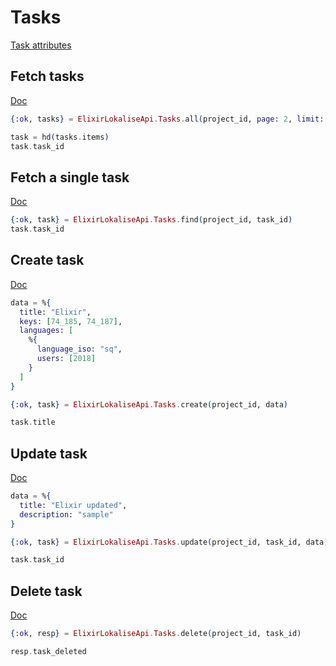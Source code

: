 # Tasks

[Task attributes](https://app.lokalise.com/api2docs/curl/#resource-tasks)

## Fetch tasks

[Doc](https://app.lokalise.com/api2docs/curl/#transition-list-all-tasks-get)

```elixir
{:ok, tasks} = ElixirLokaliseApi.Tasks.all(project_id, page: 2, limit: 1, filter_statuses: "completed")

task = hd(tasks.items)
task.task_id
```

## Fetch a single task

[Doc](https://app.lokalise.com/api2docs/curl/#transition-retrieve-a-task-get)

```elixir
{:ok, task} = ElixirLokaliseApi.Tasks.find(project_id, task_id)
task.task_id
```

## Create task

[Doc](https://app.lokalise.com/api2docs/curl/#transition-create-a-task-post)

```elixir
data = %{
  title: "Elixir",
  keys: [74_185, 74_187],
  languages: [
    %{
      language_iso: "sq",
      users: [2018]
    }
  ]
}

{:ok, task} = ElixirLokaliseApi.Tasks.create(project_id, data)

task.title
```

## Update task

[Doc](https://app.lokalise.com/api2docs/curl/#transition-update-a-task-put)

```elixir
data = %{
  title: "Elixir updated",
  description: "sample"
}

{:ok, task} = ElixirLokaliseApi.Tasks.update(project_id, task_id, data)

task.task_id
```

## Delete task

[Doc](https://app.lokalise.com/api2docs/curl/#transition-delete-a-task-delete)

```elixir
{:ok, resp} = ElixirLokaliseApi.Tasks.delete(project_id, task_id)

resp.task_deleted
```
